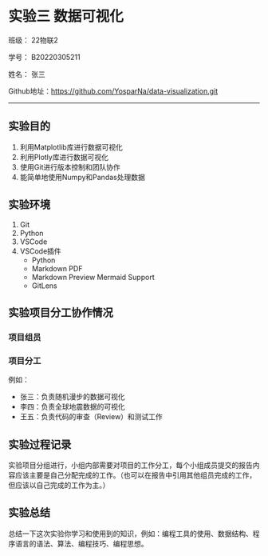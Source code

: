 # 实验三 数据可视化

班级： 22物联2

学号： B20220305211

姓名： 张三

Github地址：<https://github.com/YosparNa/data-visualization.git>

---

## 实验目的

1. 利用Matplotlib库进行数据可视化
2. 利用Plotly库进行数据可视化
3. 使用Git进行版本控制和团队协作
4. 能简单地使用Numpy和Pandas处理数据

## 实验环境

1. Git
2. Python
3. VSCode
4. VSCode插件
   - Python
   - Markdown PDF
   - Markdown Preview Mermaid Support
   - GitLens

## 实验项目分工协作情况

### 项目组员

### 项目分工

例如：

- 张三：负责随机漫步的数据可视化
- 李四：负责全球地震数据的可视化
- 王五：负责代码的审查（Review）和测试工作

## 实验过程记录

实验项目分组进行，小组内部需要对项目的工作分工，每个小组成员提交的报告内容应该主要是自己分配完成的工作。（也可以在报告中引用其他组员完成的工作，但应该以自己完成的工作为主。）

## 实验总结

总结一下这次实验你学习和使用到的知识，例如：编程工具的使用、数据结构、程序语言的语法、算法、编程技巧、编程思想。
